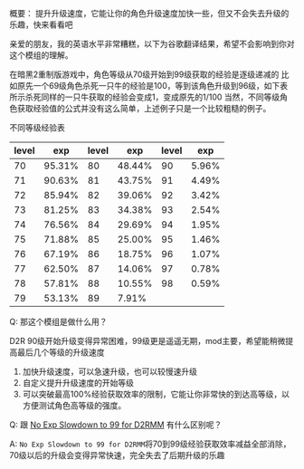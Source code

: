 概要：
提升升级速度，它能让你的角色升级速度加快一些，但又不会失去升级的乐趣，快来看看吧


亲爱的朋友，我的英语水平非常糟糕，以下为谷歌翻译结果，希望不会影响到你对这个模组的理解。

在暗黑2重制版游戏中，角色等级从70级开始到99级获取的经验是逐级递减的
比如原先一个69级角色杀死一只牛的经验是100，等到该角色升级到96级，如下表所示杀死同样的一只牛获取的经验会变成1，变成原先的1/100
当然，不同等级角色获取经验值的公式并没有这么简单，上述例子只是一个比较粗糙的例子。

不同等级经验表

| **level** | **exp** | **level** | **exp** | **level** | **exp** |
| -------- | ---------- | -------- | ---------- | -------- | ---------- |
| 70       | 95.31%     | 80       | 48.44%     | 90       | 5.96%      |
| 71       | 90.63%     | 81       | 43.75%     | 91       | 4.49%      |
| 72       | 85.94%     | 82       | 39.06%     | 92       | 3.42%      |
| 73       | 81.25%     | 83       | 34.38%     | 93       | 2.54%      |
| 74       | 76.56%     | 84       | 29.69%     | 94       | 1.95%      |
| 75       | 71.88%     | 85       | 25.00%     | 95       | 1.46%      |
| 76       | 67.19%     | 86       | 18.75%     | 96       | 1.07%      |
| 77       | 62.50%     | 87       | 14.06%     | 97       | 0.78%      |
| 78       | 57.81%     | 88       | 10.55%     | 98       | 0.59%      |
| 79       | 53.13%     | 89       | 7.91%      |          |            |

Q: 那这个模组是做什么用？

D2R 90级开始升级变得异常困难，99级更是遥遥无期，mod主要，希望能稍微提高最后几个等级的升级速度

1. 加快升级速度，可以急速升级，也可以较慢速升级
2. 自定义提升升级速度的开始等级
3. 可以突破最高100%经验获取效率的限制，它能让你非常快的到达高等级，以方便测试角色高等级的强度。

Q: 跟 [No Exp Slowdown to 99 for D2RMM](https://www.nexusmods.com/diablo2resurrected/mods/306) 有什么区别呢？

A: `No Exp Slowdown to 99 for D2RMM`将70到99级经验获取效率减益全部消除，70级以后的升级会变得异常快速，完全失去了后期升级的乐趣